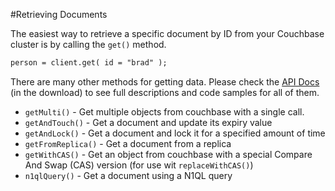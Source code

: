 #Retrieving Documents

The easiest way to retrieve a specific document by ID from your Couchbase cluster is by calling the `get()` method.  

```coldfusion
person = client.get( id = "brad" );
```

There are many other methods for getting data.  Please check the [API Docs](http://apidocs.ortussolutions.com/cfcouchbase/2.0.0) (in the download) to see full descriptions and code samples for all of them.


* `getMulti()` - Get multiple objects from couchbase with a single call.
* `getAndTouch()` - Get a document and update its expiry value
* `getAndLock()` - Get a document and lock it for a specified amount of time
* `getFromReplica()` - Get a document from a replica
* `getWithCAS()` - Get an object from couchbase with a special Compare And Swap (CAS) version (for use wit `replaceWithCAS()`)
* `n1qlQuery()` - Get a document using a N1QL query